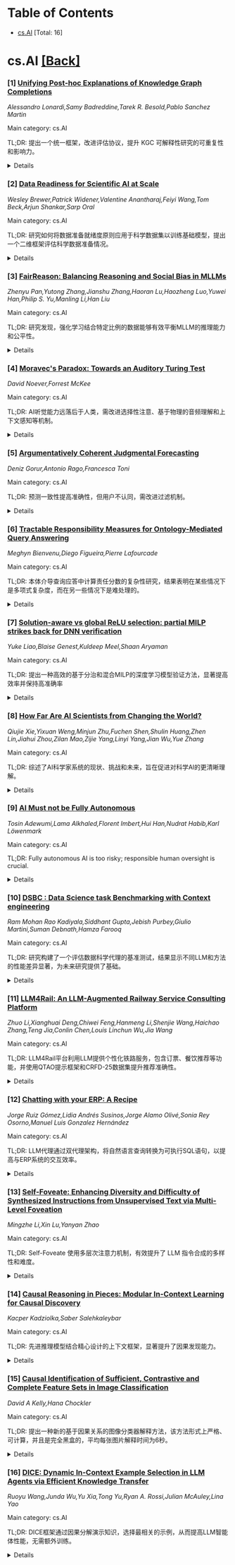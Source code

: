 <div id=toc></div>

# Table of Contents

- [cs.AI](#cs.AI) [Total: 16]


<div id='cs.AI'></div>

# cs.AI [[Back]](#toc)

### [1] [Unifying Post-hoc Explanations of Knowledge Graph Completions](https://arxiv.org/abs/2507.22951)
*Alessandro Lonardi,Samy Badreddine,Tarek R. Besold,Pablo Sanchez Martin*

Main category: cs.AI

TL;DR: 提出一个统一框架，改进评估协议，提升 KGC 可解释性研究的可重复性和影响力。


<details>
  <summary>Details</summary>
Motivation: KGC 的事后可解释性缺乏形式化和一致的评估，阻碍了可重复性和跨研究比较。

Method: 提出了一种通用的多目标优化框架来描述 KGC 中的事后解释，平衡了其有效性和简洁性；并建议并实证支持使用平均倒数排名和 Hits@$k$ 等常用指标改进评估协议。

Result: 统一了现有的 KGC 事后可解释性算法及其产生的解释；改进评估协议。

Conclusion: 这项工作旨在通过统一方法和改进评估标准，使知识图谱补全 (KGC) 可解释性研究更具可重复性和影响力。

Abstract: Post-hoc explainability for Knowledge Graph Completion (KGC) lacks
formalization and consistent evaluations, hindering reproducibility and
cross-study comparisons. This paper argues for a unified approach to post-hoc
explainability in KGC. First, we propose a general framework to characterize
post-hoc explanations via multi-objective optimization, balancing their
effectiveness and conciseness. This unifies existing post-hoc explainability
algorithms in KGC and the explanations they produce. Next, we suggest and
empirically support improved evaluation protocols using popular metrics like
Mean Reciprocal Rank and Hits@$k$. Finally, we stress the importance of
interpretability as the ability of explanations to address queries meaningful
to end-users. By unifying methods and refining evaluation standards, this work
aims to make research in KGC explainability more reproducible and impactful.

</details>


### [2] [Data Readiness for Scientific AI at Scale](https://arxiv.org/abs/2507.23018)
*Wesley Brewer,Patrick Widener,Valentine Anantharaj,Feiyi Wang,Tom Beck,Arjun Shankar,Sarp Oral*

Main category: cs.AI

TL;DR: 研究如何将数据准备就绪度原则应用于科学数据集以训练基础模型，提出一个二维框架评估科学数据准备情况。


<details>
  <summary>Details</summary>
Motivation: 为了解决将科学数据转化为可扩展AI训练的关键挑战，特别是基于转换器的生成模型。

Method: 分析了四个代表性领域（气候、核聚变、生物/健康和材料）的典型工作流程，确定了常见的预处理模式和特定领域的约束，并提出了一个由数据准备就绪级别和数据处理阶段组成的二维框架。

Result: 提出了一个二维准备就绪框架，对高性能计算环境下的科学数据准备情况进行了表征。

Conclusion: 本文研究了数据准备就绪度 (DRAI) 原则如何应用于用于训练基础模型的领导规模科学数据集，并引入了一个二维框架来表征科学数据的准备就绪状态，指导基础设施开发，从而为科学的AI提供标准化、跨领域的支撑。

Abstract: This paper examines how Data Readiness for AI (DRAI) principles apply to
leadership-scale scientific datasets used to train foundation models. We
analyze archetypal workflows across four representative domains - climate,
nuclear fusion, bio/health, and materials - to identify common preprocessing
patterns and domain-specific constraints. We introduce a two-dimensional
readiness framework composed of Data Readiness Levels (raw to AI-ready) and
Data Processing Stages (ingest to shard), both tailored to high performance
computing (HPC) environments. This framework outlines key challenges in
transforming scientific data for scalable AI training, emphasizing
transformer-based generative models. Together, these dimensions form a
conceptual maturity matrix that characterizes scientific data readiness and
guides infrastructure development toward standardized, cross-domain support for
scalable and reproducible AI for science.

</details>


### [3] [FairReason: Balancing Reasoning and Social Bias in MLLMs](https://arxiv.org/abs/2507.23067)
*Zhenyu Pan,Yutong Zhang,Jianshu Zhang,Haoran Lu,Haozheng Luo,Yuwei Han,Philip S. Yu,Manling Li,Han Liu*

Main category: cs.AI

TL;DR: 研究发现，强化学习结合特定比例的数据能够有效平衡MLLM的推理能力和公平性。


<details>
  <summary>Details</summary>
Motivation: 现有的MLLM虽然在多种任务和模态上取得了最先进的结果，但在推理能力和社会偏见方面仍有改进空间。

Method: 对三种偏见缓解策略（监督微调、知识蒸馏和基于规则的强化学习）进行了基准测试，并通过改变不同类型样本的比例来研究推理能力和偏见之间的权衡。

Result: 强化学习方法在1:4的样本比例下，将刻板印象得分降低了10%，同时保留了88%的原始推理准确率。

Conclusion: 这项研究调查了多模态大型语言模型 (MLLM) 中推理能力提升与偏见缓解之间的权衡。结果表明，使用强化学习方法，并以1:4的比例混合去偏见和推理样本，可以在减少刻板印象得分的同时，保持较高的推理准确率。

Abstract: Multimodal Large Language Models (MLLMs) already achieve state-of-the-art
results across a wide range of tasks and modalities. To push their reasoning
ability further, recent studies explore advanced prompting schemes and
post-training fine-tuning. Although these techniques improve logical accuracy,
they frequently leave the models' outputs burdened with pronounced social
biases. Clarifying how reasoning gains interact with bias mitigation-and
whether the two objectives inherently trade off-therefore remains an open and
pressing research problem. Our study begins by benchmarking three
bias-mitigation strategies-supervised fine-uning (SFT), knowledge distillation
(KD), and rule-based reinforcement learning (RL)-under identical conditions,
establishing their baseline strengths and weaknesses. Building on these
results, we vary the proportion of debias-focused and reasoning-centric samples
within each paradigm to chart the reasoning-versus-bias trade-off. Our sweeps
reveal a consistent sweet spot: a roughly 1:4 mix trained with reinforcement
learning cuts stereotype scores by 10% while retaining 88% of the model's
original reasoning accuracy, offering concrete guidance for balancing fairness
and capability in MLLMs.

</details>


### [4] [Moravec's Paradox: Towards an Auditory Turing Test](https://arxiv.org/abs/2507.23091)
*David Noever,Forrest McKee*

Main category: cs.AI

TL;DR: AI听觉能力远落后于人类，需改进选择性注意、基于物理的音频理解和上下文感知等机制。


<details>
  <summary>Details</summary>
Motivation: 莫拉维克悖论启发，旨在量化人类和机器在听觉能力上的差距，并找出AI系统在处理复杂听觉场景时存在的问题。

Method: 设计了一个包含917个挑战的听觉图灵测试，评估了包括GPT-4和Whisper在内的多个最先进的音频模型。

Result: AI模型在听觉任务上的失败率超过93%，即使是表现最好的模型准确率也只有6.9%，远低于人类的52%。结果揭示了AI系统在选择性注意、噪声鲁棒性和上下文适应性方面的不足。

Conclusion: 当前AI系统在人类轻松完成的听觉任务上存在严重缺陷，该研究通过一个包含七个类别的听觉图灵测试评估了最先进的音频模型，结果显示AI模型的失败率超过93%，与人类表现存在巨大差距。

Abstract: This research work demonstrates that current AI systems fail catastrophically
on auditory tasks that humans perform effortlessly. Drawing inspiration from
Moravec's paradox (i.e., tasks simple for humans often prove difficult for
machines, and vice versa), we introduce an auditory Turing test comprising 917
challenges across seven categories: overlapping speech, speech in noise,
temporal distortion, spatial audio, coffee-shop noise, phone distortion, and
perceptual illusions. Our evaluation of state-of-the-art audio models including
GPT-4's audio capabilities and OpenAI's Whisper reveals a striking failure rate
exceeding 93%, with even the best-performing model achieving only 6.9% accuracy
on tasks that humans solved at 7.5 times higher success (52%). These results
expose focusing failures in how AI systems process complex auditory scenes,
particularly in selective attention, noise robustness, and contextual
adaptation. Our benchmark not only quantifies the human-machine auditory gap
but also provides insights into why these failures occur, suggesting that
current architectures lack fundamental mechanisms for human-like auditory scene
analysis. The traditional design of audio CAPTCHAs highlights common filters
that humans evolved but machines fail to select in multimodal language models.
This work establishes a diagnostic framework for measuring progress toward
human-level machine listening and highlights the need for novel approaches
integrating selective attention, physics-based audio understanding, and
context-aware perception into multimodal AI systems.

</details>


### [5] [Argumentatively Coherent Judgmental Forecasting](https://arxiv.org/abs/2507.23163)
*Deniz Gorur,Antonio Rago,Francesca Toni*

Main category: cs.AI

TL;DR: 预测一致性提高准确性，但用户不认同，需改进过滤机制。


<details>
  <summary>Details</summary>
Motivation: 研究论证结构中预测的一致性，以提高判断预测的准确性。

Method: 评估强制一致性对人类和大型语言模型预测准确性的影响，并通过众包用户实验评估用户对一致性的认同程度。

Result: 强制一致性提高了预测准确性，但用户并不总是认同这种一致性，这表明需要在基于论证的判断预测中加入过滤不一致意见的机制。

Conclusion: 强制预测一致性可以提高人类和大型语言模型的预测准确性，但用户通常并不认同这种一致性。

Abstract: Judgmental forecasting employs human opinions to make predictions about
future events, rather than exclusively historical data as in quantitative
forecasting. When these opinions form an argumentative structure around
forecasts, it is useful to study the properties of the forecasts from an
argumentative perspective. In this paper, we advocate and formally define a
property of argumentative coherence, which, in essence, requires that a
forecaster's reasoning is coherent with their forecast. We then conduct three
evaluations with our notion of coherence. First, we assess the impact of
enforcing coherence on human forecasters as well as on Large Language Model
(LLM)-based forecasters, given that they have recently shown to be competitive
with human forecasters. In both cases, we show that filtering out incoherent
predictions improves forecasting accuracy consistently, supporting the
practical value of coherence in both human and LLM-based forecasting. Then, via
crowd-sourced user experiments, we show that, despite its apparent
intuitiveness and usefulness, users do not generally align with this coherence
property. This points to the need to integrate, within argumentation-based
judgmental forecasting, mechanisms to filter out incoherent opinions before
obtaining group forecasting predictions.

</details>


### [6] [Tractable Responsibility Measures for Ontology-Mediated Query Answering](https://arxiv.org/abs/2507.23191)
*Meghyn Bienvenu,Diego Figueira,Pierre Lafourcade*

Main category: cs.AI

TL;DR: 本体介导查询应答中计算责任分数的复杂性研究，结果表明在某些情况下是多项式复杂度，而在另一些情况下是难处理的。


<details>
  <summary>Details</summary>
Motivation: 量化解释查询答案的定量方法，利用责任度量为事实分配分数以量化它们对获得给定答案的贡献。

Method: 利用数据库设置的结果，分析了加权最小支持计算的组合复杂度，证明了在本体语言支持合取的情况下，即使对于原子查询，计算也是难处理的。

Result: 确定了具有易处理WSMS计算的结构受限查询类，并指出了本体语言支持合取时计算的难处理性。

Conclusion: 研究了在本体介导查询应答环境下计算责任分数的复杂性，发现基于加权最小支持的Shapley值责任度量在某些本体介导查询类上具有多项式数据复杂度，而在其他情况下则为'shP'-hard。

Abstract: Recent work on quantitative approaches to explaining query answers employs
responsibility measures to assign scores to facts in order to quantify their
respective contributions to obtaining a given answer. In this paper, we study
the complexity of computing such responsibility scores in the setting of
ontology-mediated query answering, focusing on a very recently introduced
family of Shapley-value-based responsibility measures defined in terms of
weighted sums of minimal supports (WSMS). By exploiting results from the
database setting, we can show that such measures enjoy polynomial data
complexity for classes of ontology-mediated queries that are
first-order-rewritable, whereas the problem becomes "shP"-hard when the
ontology language can encode reachability queries (via axioms like $\exists R.
A \sqsubseteq A$). To better understand the tractability frontier, we next
explore the combined complexity of WSMS computation. We prove that
intractability applies already to atomic queries if the ontology language
supports conjunction, as well as to unions of `well-behaved' conjunctive
queries, even in the absence of an ontology. By contrast, our study yields
positive results for common DL-Lite dialects: by means of careful analysis, we
identify classes of structurally restricted conjunctive queries (which
intuitively disallow undesirable interactions between query atoms) that admit
tractable WSMS computation.

</details>


### [7] [Solution-aware vs global ReLU selection: partial MILP strikes back for DNN verification](https://arxiv.org/abs/2507.23197)
*Yuke Liao,Blaise Genest,Kuldeep Meel,Shaan Aryaman*

Main category: cs.AI

TL;DR: 提出一种高效的基于分治和混合MILP的深度学习模型验证方法，显著提高效率并保持高准确率


<details>
  <summary>Details</summary>
Motivation: 处理复杂实例的验证问题，提高效率和准确率。

Method: 采用分治策略，结合解决方案感知ReLU评分（SAS）以及改进的BaB-SR和BaB-FSB分支函数，使用混合MILP方法，先调用α,β-CROWN进行快速求解，再进行局部MILP求解。

Result: 将二元变量数量减少约6倍，同时保持相同精度；将未确定实例的数量减少高达40%，降低至8-15%；平均运行时间为46-417秒。

Conclusion: 提出了一种新的解决方案感知ReLU评分（SAS）方法，并改进了BaB-SR和BaB-FSB分支函数，将其作为全局ReLU评分（GS）函数，有效减少了二元变量数量，提高了验证效率。结合混合MILP方法，该方法显著降低了未确定实例的数量，并在合理的运行时间内保持较高的准确率。

Abstract: To handle complex instances, we revisit a divide-and-conquer approach to
break down the complexity: instead of few complex BaB calls, we rely on many
small {\em partial} MILP calls. The crucial step is to select very few but very
important ReLUs to treat using (costly) binary variables. The previous attempts
were suboptimal in that respect. To select these important ReLU variables, we
propose a novel {\em solution-aware} ReLU scoring ({\sf SAS}), as well as adapt
the BaB-SR and BaB-FSB branching functions as {\em global} ReLU scoring ({\sf
GS}) functions. We compare them theoretically as well as experimentally, and
{\sf SAS} is more efficient at selecting a set of variables to open using
binary variables. Compared with previous attempts, SAS reduces the number of
binary variables by around 6 times, while maintaining the same level of
accuracy. Implemented in {\em Hybrid MILP}, calling first $\alpha,\beta$-CROWN
with a short time-out to solve easier instances, and then partial MILP,
produces a very accurate yet efficient verifier, reducing by up to $40\%$ the
number of undecided instances to low levels ($8-15\%$), while keeping a
reasonable runtime ($46s-417s$ on average per instance), even for fairly large
CNNs with 2 million parameters.

</details>


### [8] [How Far Are AI Scientists from Changing the World?](https://arxiv.org/abs/2507.23276)
*Qiujie Xie,Yixuan Weng,Minjun Zhu,Fuchen Shen,Shulin Huang,Zhen Lin,Jiahui Zhou,Zilan Mao,Zijie Yang,Linyi Yang,Jian Wu,Yue Zhang*

Main category: cs.AI

TL;DR: 综述了AI科学家系统的现状、挑战和未来，旨在促进对科学AI的更清晰理解。


<details>
  <summary>Details</summary>
Motivation: 探究AI科学家系统距离改变世界和重塑科学研究范式还有多远。

Method: 对现有AI科学家系统的综述分析，包括其成就、瓶颈和关键组件。

Result: 识别了AI科学家系统当前的局限性，指出了未来发展方向和最终目标。

Conclusion: 该综述分析了AI科学家系统的当前成就、关键瓶颈和实现突破性发现所需的关键组件，旨在对AI科学家系统的能力和局限性进行更清晰的理解，并展望其未来发展方向。

Abstract: The emergence of large language models (LLMs) is propelling automated
scientific discovery to the next level, with LLM-based Artificial Intelligence
(AI) Scientist systems now taking the lead in scientific research. Several
influential works have already appeared in the field of AI Scientist systems,
with AI-generated research papers having been accepted at the ICLR 2025
workshop, suggesting that a human-level AI Scientist capable of uncovering
phenomena previously unknown to humans, may soon become a reality. In this
survey, we focus on the central question: How far are AI scientists from
changing the world and reshaping the scientific research paradigm? To answer
this question, we provide a prospect-driven review that comprehensively
analyzes the current achievements of AI Scientist systems, identifying key
bottlenecks and the critical components required for the emergence of a
scientific agent capable of producing ground-breaking discoveries that solve
grand challenges. We hope this survey will contribute to a clearer
understanding of limitations of current AI Scientist systems, showing where we
are, what is missing, and what the ultimate goals for scientific AI should be.

</details>


### [9] [AI Must not be Fully Autonomous](https://arxiv.org/abs/2507.23330)
*Tosin Adewumi,Lama Alkhaled,Florent Imbert,Hui Han,Nudrat Habib,Karl Löwenmark*

Main category: cs.AI

TL;DR: Fully autonomous AI is too risky; responsible human oversight is crucial.


<details>
  <summary>Details</summary>
Motivation: To argue against fully autonomous AI by highlighting its risks and the importance of responsible human oversight.

Method: Identifies three levels of autonomous AI, discusses theories of autonomy, AI, and agents, presents 12 arguments for and 6 counterarguments (with rebuttals) against fully autonomous AI, and provides 15 pieces of evidence of AI risks.

Result: The paper argues convincingly against fully autonomous AI, providing a structured analysis with supporting evidence.

Conclusion: Fully autonomous AI is risky and should not be pursued due to the potential for misaligned values and other risks, especially with the advent of ASI.

Abstract: Autonomous Artificial Intelligence (AI) has many benefits. It also has many
risks. In this work, we identify the 3 levels of autonomous AI. We are of the
position that AI must not be fully autonomous because of the many risks,
especially as artificial superintelligence (ASI) is speculated to be just
decades away. Fully autonomous AI, which can develop its own objectives, is at
level 3 and without responsible human oversight. However, responsible human
oversight is crucial for mitigating the risks. To ague for our position, we
discuss theories of autonomy, AI and agents. Then, we offer 12 distinct
arguments and 6 counterarguments with rebuttals to the counterarguments. We
also present 15 pieces of recent evidence of AI misaligned values and other
risks in the appendix.

</details>


### [10] [DSBC : Data Science task Benchmarking with Context engineering](https://arxiv.org/abs/2507.23336)
*Ram Mohan Rao Kadiyala,Siddhant Gupta,Jebish Purbey,Giulio Martini,Suman Debnath,Hamza Farooq*

Main category: cs.AI

TL;DR: 研究构建了一个评估数据科学代理的基准测试，结果显示不同LLM和方法的性能差异显著，为未来研究提供了基础。


<details>
  <summary>Details</summary>
Motivation: 当前缺乏对数据科学代理的系统性评估，本文旨在通过模拟真实用户交互，构建一个全面的基准测试来弥补这一不足。

Method: 对三种LLM在三种方法（zero-shot with context engineering, multi-step with context engineering, and with SmolAgent）下，针对八个数据科学任务类别进行评估，并分析了prompting issues（如数据泄露和模棱两可的指令）以及temperature参数的影响。

Result: 不同模型和方法的性能差异显著，突出了影响实际部署的关键因素。

Conclusion: 本文介绍了一个评估数据科学代理有效性和局限性的综合基准测试，并对三种LLM（Claude-4.0-Sonnet，Gemini-2.5-Flash和OpenAI-o4-Mini）在不同方法下的性能进行了评估，结果揭示了模型和方法之间明显的性能差异，为未来构建更强大有效的数据科学代理的研究奠定了基础。

Abstract: Recent advances in large language models (LLMs) have significantly impacted
data science workflows, giving rise to specialized data science agents designed
to automate analytical tasks. Despite rapid adoption, systematic benchmarks
evaluating the efficacy and limitations of these agents remain scarce. In this
paper, we introduce a comprehensive benchmark specifically crafted to reflect
real-world user interactions with data science agents by observing usage of our
commercial applications. We evaluate three LLMs: Claude-4.0-Sonnet,
Gemini-2.5-Flash, and OpenAI-o4-Mini across three approaches: zero-shot with
context engineering, multi-step with context engineering, and with SmolAgent.
Our benchmark assesses performance across a diverse set of eight data science
task categories, additionally exploring the sensitivity of models to common
prompting issues, such as data leakage and slightly ambiguous instructions. We
further investigate the influence of temperature parameters on overall and
task-specific outcomes for each model and approach. Our findings reveal
distinct performance disparities among the evaluated models and methodologies,
highlighting critical factors that affect practical deployment. The benchmark
dataset and evaluation framework introduced herein aim to provide a foundation
for future research of more robust and effective data science agents.

</details>


### [11] [LLM4Rail: An LLM-Augmented Railway Service Consulting Platform](https://arxiv.org/abs/2507.23377)
*Zhuo Li,Xianghuai Deng,Chiwei Feng,Hanmeng Li,Shenjie Wang,Haichao Zhang,Teng Jia,Conlin Chen,Louis Linchun Wu,Jia Wang*

Main category: cs.AI

TL;DR: LLM4Rail平台利用LLM提供个性化铁路服务，包含订票、餐饮推荐等功能，并使用QTAO提示框架和CRFD-25数据集提升推荐准确性。


<details>
  <summary>Details</summary>
Motivation: 满足日益增长的个性化铁路服务需求。

Method: 开发了LLM增强的铁路服务咨询平台LLM4Rail，提出QTAO提示框架，构建CRFD-25数据集，并引入基于LLM的零样本对话推荐系统。

Result: 开发了LLM4Rail平台，提供了定制化铁路服务模块，并有效提升了推荐系统的准确性和个性化程度。

Conclusion: LLM4Rail平台利用LLM提供定制化铁路服务模块，并提出迭代式QTAO提示框架，有效整合言语推理和面向任务的动作，生成准确的回复。为提供个性化餐饮服务，构建了CRFD-25数据集，并引入基于LLM的零样本对话推荐系统，结合特征相似性后处理步骤，确保推荐结果与数据集一致。

Abstract: Large language models (LLMs) have significantly reshaped different walks of
business. To meet the increasing demands for individualized railway service, we
develop LLM4Rail - a novel LLM-augmented railway service consulting platform.
Empowered by LLM, LLM4Rail can provide custom modules for ticketing, railway
food & drink recommendations, weather information, and chitchat. In LLM4Rail,
we propose the iterative "Question-Thought-Action-Observation (QTAO)" prompting
framework. It meticulously integrates verbal reasoning with task-oriented
actions, that is, reasoning to guide action selection, to effectively retrieve
external observations relevant to railway operation and service to generate
accurate responses. To provide personalized onboard dining services, we first
construct the Chinese Railway Food and Drink (CRFD-25) - a publicly accessible
takeout dataset tailored for railway services. CRFD-25 covers a wide range of
signature dishes categorized by cities, cuisines, age groups, and spiciness
levels. We further introduce an LLM-based zero-shot conversational recommender
for railway catering. To address the unconstrained nature of open
recommendations, the feature similarity-based post-processing step is
introduced to ensure all the recommended items are aligned with CRFD-25
dataset.

</details>


### [12] [Chatting with your ERP: A Recipe](https://arxiv.org/abs/2507.23429)
*Jorge Ruiz Gómez,Lidia Andrés Susinos,Jorge Alamo Olivé,Sonia Rey Osorno,Manuel Luis Gonzalez Hernández*

Main category: cs.AI

TL;DR: LLM代理通过双代理架构，将自然语言查询转换为可执行SQL语句，以提高与ERP系统的交互效率。


<details>
  <summary>Details</summary>
Motivation: 为了提高与工业生产级ERP系统的交互效率和便捷性。

Method: 该代理能够解释自然语言查询并将其转换为可执行的SQL语句，利用开放权重的LLM。提出了一种新颖的双代理架构，结合推理和批判阶段，以提高查询生成的可靠性。

Result: 设计并实现了一个能够将自然语言查询转换为可执行SQL语句的LLM代理，并通过双代理架构提高了查询生成的可靠性。

Conclusion: 本文介绍了一个大型语言模型(LLM)代理的设计、实现和评估，该代理与工业生产级ERP系统进行交互。

Abstract: This paper presents the design, implementation, and evaluation behind a Large
Language Model (LLM) agent that chats with an industrial production-grade ERP
system. The agent is capable of interpreting natural language queries and
translating them into executable SQL statements, leveraging open-weight LLMs. A
novel dual-agent architecture combining reasoning and critique stages was
proposed to improve query generation reliability.

</details>


### [13] [Self-Foveate: Enhancing Diversity and Difficulty of Synthesized Instructions from Unsupervised Text via Multi-Level Foveation](https://arxiv.org/abs/2507.23440)
*Mingzhe Li,Xin Lu,Yanyan Zhao*

Main category: cs.AI

TL;DR: Self-Foveate 使用多层次注意力机制，有效提升了 LLM 指令合成的多样性和难度。


<details>
  <summary>Details</summary>
Motivation: 现有的自动指令合成方法在指令的多样性和难度方面存在局限性，需要一种更有效的方法来合成高质量的指令数据。

Method: 提出了一种名为 "Micro-Scatter-Macro" 的多层次注意力机制，用于指导 LLM 深入挖掘非监督文本中的细粒度信息。

Result: 实验证明 Self-Foveate 方法在多个非监督语料库和不同模型架构上都取得了显著效果，优于现有方法。代码和数据已公开发布。

Conclusion: Self-Foveate 是一种创新的 LLM 驱动指令合成方法，通过多层次的注意力机制有效提高了合成指令的多样性和难度。

Abstract: Large language models (LLMs) with instruction following capabilities have
demonstrated impressive problem-solving abilities. While synthesizing
instructional data from unsupervised text has become a common approach for
training such models, conventional methods rely heavily on human effort for
data annotation. Although existing automated synthesis paradigms have
alleviated this constraint, they still exhibit significant limitations in
ensuring adequate diversity and difficulty of synthesized instructions. To
address these challenges, we propose Self-Foveate, an innovative LLM-driven
method for instruction synthesis. This approach introduces a
"Micro-Scatter-Macro" multi-level foveation methodology that effectively guides
the LLM to deeply excavate fine-grained information embedded in unsupervised
text, thereby enhancing both the diversity and difficulty of synthesized
instructions. Comprehensive experiments across multiple unsupervised corpora
and diverse model architectures validate the effectiveness and superiority of
our proposed method. We publicly release our data and codes:
https://github.com/Mubuky/Self-Foveate

</details>


### [14] [Causal Reasoning in Pieces: Modular In-Context Learning for Causal Discovery](https://arxiv.org/abs/2507.23488)
*Kacper Kadziolka,Saber Salehkaleybar*

Main category: cs.AI

TL;DR: 先进推理模型结合精心设计的上下文框架，显著提升了因果发现能力。


<details>
  <summary>Details</summary>
Motivation: 解决大型语言模型中因果推理的根本性挑战，以及现有模型在因果发现任务中容易过拟合和性能不稳定的问题。

Method: 使用Corr2Cause基准，研究了OpenAI的o系列和DeepSeek-R模型家族，并引入了一种模块化的上下文管道。

Result: 推理优先架构比以往方法取得了更大的进步，模块化上下文管道使性能提升近三倍。

Conclusion: 先进推理模型在因果发现方面取得了显著进展，但需要精心设计的上下文框架来最大化其能力。

Abstract: Causal inference remains a fundamental challenge for large language models.
Recent advances in internal reasoning with large language models have sparked
interest in whether state-of-the-art reasoning models can robustly perform
causal discovery-a task where conventional models often suffer from severe
overfitting and near-random performance under data perturbations. We study
causal discovery on the Corr2Cause benchmark using the emergent OpenAI's
o-series and DeepSeek-R model families and find that these reasoning-first
architectures achieve significantly greater native gains than prior approaches.
To capitalize on these strengths, we introduce a modular in-context pipeline
inspired by the Tree-of-Thoughts and Chain-of-Thoughts methodologies, yielding
nearly three-fold improvements over conventional baselines. We further probe
the pipeline's impact by analyzing reasoning chain length, complexity, and
conducting qualitative and quantitative comparisons between conventional and
reasoning models. Our findings suggest that while advanced reasoning models
represent a substantial leap forward, carefully structured in-context
frameworks are essential to maximize their capabilities and offer a
generalizable blueprint for causal discovery across diverse domains.

</details>


### [15] [Causal Identification of Sufficient, Contrastive and Complete Feature Sets in Image Classification](https://arxiv.org/abs/2507.23497)
*David A Kelly,Hana Chockler*

Main category: cs.AI

TL;DR: 提出一种新的基于因果关系的图像分类器解释方法，该方法形式上严格、可计算，并且是完全黑盒的，平均每张图片解释时间为6秒。


<details>
  <summary>Details</summary>
Motivation: 现有的图像分类器解释算法缺乏形式上的严格性，而逻辑解释方法的计算依赖于对模型的严格假设，这在图像分类器中并不成立。

Method: 提出了一种基于因果关系的图像分类器解释方法，该方法具有形式上的严格性和可计算性，并且不需要了解模型内部细节。

Result: 实现了因果解释的定义，并通过实验验证了不同模型具有不同的充分性、对比性和完整性模式。算法平均每张图片计算所有类型的解释需要6秒，并且是完全黑盒的。

Conclusion: 本文证明了因果解释在形式上与逻辑解释一样严格，同时适用于黑盒算法和图像分类器，并引入了对比因果解释和完整因果解释的概念。实验结果表明不同模型具有不同的充分性、对比性和完整性模式。

Abstract: Existing algorithms for explaining the outputs of image classifiers are based
on a variety of approaches and produce explanations that lack formal rigor. On
the other hand, logic-based explanations are formally and rigorously defined
but their computability relies on strict assumptions about the model that do
not hold on image classifiers.
  In this paper, we show that causal explanations, in addition to being
formally and rigorously defined, enjoy the same formal properties as
logic-based ones, while still lending themselves to black-box algorithms and
being a natural fit for image classifiers. We prove formal properties of causal
explanations and introduce contrastive causal explanations for image
classifiers. Moreover, we augment the definition of explanation with confidence
awareness and introduce complete causal explanations: explanations that are
classified with exactly the same confidence as the original image.
  We implement our definitions, and our experimental results demonstrate that
different models have different patterns of sufficiency, contrastiveness, and
completeness. Our algorithms are efficiently computable, taking on average 6s
per image on a ResNet50 model to compute all types of explanations, and are
totally black-box, needing no knowledge of the model, no access to model
internals, no access to gradient, nor requiring any properties, such as
monotonicity, of the model.

</details>


### [16] [DICE: Dynamic In-Context Example Selection in LLM Agents via Efficient Knowledge Transfer](https://arxiv.org/abs/2507.23554)
*Ruoyu Wang,Junda Wu,Yu Xia,Tong Yu,Ryan A. Rossi,Julian McAuley,Lina Yao*

Main category: cs.AI

TL;DR: DICE框架通过因果分解演示知识，选择最相关的示例，从而提高LLM智能体性能，无需额外训练。


<details>
  <summary>Details</summary>
Motivation: 现有的基于ICL的LLM智能体对演示选择高度敏感，次优示例会导致性能不稳定或下降。现有方法通常依赖启发式或特定任务设计，缺乏普遍适用的有效演示标准。

Method: 提出了一种名为DICE的动态上下文示例选择方法，该方法基于因果关系将演示知识分解为可转移和不可转移部分，并提出了一种逐步选择标准，具有提升智能体性能的理论保证。

Result: 实验证明了DICE方法的有效性和通用性，强调了在鲁棒和高效的LLM智能体中，基于原则的上下文感知演示选择的重要性。

Conclusion: 本文提出了DICE，一个理论上有根据的基于因果关系的ICL框架，用于选择最相关的演示，从而提高LLM智能体的性能。DICE能够分解演示知识，识别并去除有害的依赖关系，并保证性能提升，且无需额外训练成本。

Abstract: Large language model-based agents, empowered by in-context learning (ICL),
have demonstrated strong capabilities in complex reasoning and tool-use tasks.
However, existing works have shown that the effectiveness of ICL is highly
sensitive to the choice of demonstrations, with suboptimal examples often
leading to unstable or degraded performance. While prior work has explored
example selection, including in some agentic or multi-step settings, existing
approaches typically rely on heuristics or task-specific designs and lack a
general, theoretically grounded criterion for what constitutes an effective
demonstration across reasoning steps. Therefore, it is non-trivial to develop a
principled, general-purpose method for selecting demonstrations that
consistently benefit agent performance. In this paper, we address this
challenge with DICE, Dynamic In-Context Example Selection for LLM Agents, a
theoretically grounded ICL framework for agentic tasks that selects the most
relevant demonstrations at each step of reasoning. Our approach decomposes
demonstration knowledge into transferable and non-transferable components
through a causal lens, showing how the latter can introduce spurious
dependencies that impair generalization. We further propose a stepwise
selection criterion with a formal guarantee of improved agent performance.
Importantly, DICE is a general, framework-agnostic solution that can be
integrated as a plug-in module into existing agentic frameworks without any
additional training cost. Extensive experiments across diverse domains
demonstrate our method's effectiveness and generality, highlighting the
importance of principled, context-aware demo selection for robust and efficient
LLM agents.

</details>
